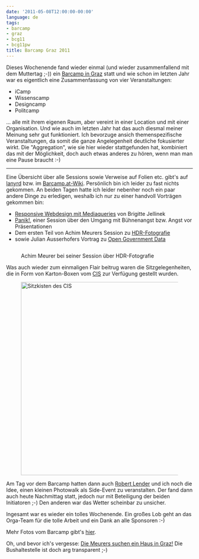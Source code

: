 ```yaml
---
date: '2011-05-08T12:00:00-00:00'
language: de
tags:
- barcamp
- graz
- bcg11
- bcg11pw
title: Barcamp Graz 2011
---
```



<img src="/media/2011/bcgraz.png" alt="" title="Bild von barcamp-graz.at" class="left"
/>Dieses Wochenende fand wieder einmal (und wieder zusammenfallend mit dem
Muttertag ;-)) ein [Barcamp in Graz](http://www.barcamp.at/BarCamp_Graz_2011)
statt und wie schon im letzten Jahr war es eigentlich eine Zusammenfassung von
vier Veranstaltungen:

* iCamp
* Wissenscamp
* Designcamp
* Politcamp

... alle mit ihrem eigenen Raum, aber vereint in einer Location und mit einer
Organisation. Und wie auch im letzten Jahr hat das auch diesmal meiner Meinung
sehr gut funktioniert. Ich bevorzuge ansich themenspezifische Veranstaltungen,
da somit die ganze Angelegenheit deutliche fokusierter wirkt. Die
"Aggregation", wie sie hier wieder stattgefunden hat, kombiniert das mit der
Möglichkeit, doch auch etwas anderes zu hören, wenn man man eine Pause braucht
:-)

---------------

Eine Übersicht über alle Sessions sowie Verweise auf Folien etc. gibt's auf
[lanyrd](http://lanyrd.com/2011/bcg11/schedule/) bzw. im
[Barcamp.at-Wiki](http://www.barcamp.at/Barcamp_Graz_2011_Slides). Persönlich
bin ich leider zu fast nichts gekommen. An beiden Tagen hatte ich leider
nebenher noch ein paar andere Dinge zu erledigen, weshalb ich nur zu einer
handvoll Vorträgen gekommen bin:

* [Responsive Webdesign mit Mediaqueries](http://lanyrd.com/2011/bcg11/sdzgt/)
  von Brigitte Jellinek
* [Panik!](http://lanyrd.com/2011/bcg11/sdzgy/), einer Session über den Umgang
  mit Bühnenangst bzw. Angst vor Präsentationen
* Dem ersten Teil von Achim Meurers Session zu [HDR-Fotografie](http://lanyrd.com/2011/bcg11/sdzkq/)
* sowie Julian Ausserhofers Vortrag zu [Open Government Data](http://lanyrd.com/2011/bcg11/sdzkm/)

<figure>
    <img src="http://photos.h10n.me/Conferences/Barcamps/Barcamp-Graz-2011/i-rK93hrz/0/M/dsc_0128-M.jpg" alt="" />
    <figcaption><p>Achim Meurer bei seiner Session über
    HDR-Fotografie</p></figcaption>
</figure>

Was auch wieder zum einmaligen Flair beitrug waren die Sitzgelegenheiten, die
in Form von Karton-Boxen vom [CIS](http://cis.at/de) zur Verfügung gestellt
wurden.

<figure>
    <img src="http://photos.h10n.me/Conferences/Barcamps/Barcamp-Graz-2011/i-9Hs926p/0/M/dsc_0056-M.jpg" width="520" alt="Sitzkisten des CIS" />
</figure>


Am Tag vor dem Barcamp hatten dann auch [Robert
Lender](http://www.robertlender.info/) und ich noch die Idee, einen kleinen
Photowalk als Side-Event zu veranstalten. Der fand dann auch heute Nachmittag
statt, jedoch nur mit Beteiligung der beiden Initiatoren ;-) Den anderen war
das Wetter scheinbar zu unsicher.

Ingesamt war es wieder ein tolles Wochenende. Ein großes Lob geht an das
Orga-Team für die tolle Arbeit und ein Dank an alle Sponsoren :-)

Mehr Fotos vom Barcamp gibt's [hier](http://photos.h10n.me/Conferences/Barcamps/Barcamp-Graz-2011/16942091_8Z7d8g).

Oh, und bevor ich's vergesse: [Die Meurers suchen ein Haus in Graz!](http://haus-gesucht.at/)
Die Bushaltestelle ist doch arg transparent ;-)
